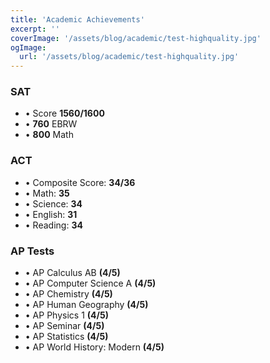 ```yaml
---
title: 'Academic Achievements'
excerpt: ''
coverImage: '/assets/blog/academic/test-highquality.jpg'
ogImage:
  url: '/assets/blog/academic/test-highquality.jpg'
---
```


### **SAT**

- • Score **1560/1600**
- • **760** EBRW
- • **800** Math

### **ACT**

- • Composite Score: **34/36**
- • Math: **35**
- • Science: **34**
- • English: **31**
- • Reading: **34**

### **AP Tests**
- • AP Calculus AB **(4/5)**
- • AP Computer Science A **(4/5)**
- • AP Chemistry **(4/5)**
- • AP Human Geography **(4/5)**
- • AP Physics 1 **(4/5)**
- • AP Seminar **(4/5)**
- • AP Statistics **(4/5)**
- • AP World History: Modern **(4/5)**

